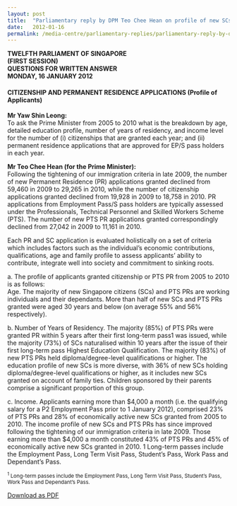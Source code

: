 ```yaml
---
layout: post
title:  "Parliamentary reply by DPM Teo Chee Hean on profile of new SCs/PRs"
date:   2012-01-16
permalink: /media-centre/parliamentary-replies/parliamentary-reply-by-dpm-teo-chee-hean-on-16-jan-2012
---
```


**TWELFTH PARLIAMENT OF SINGAPORE  
(FIRST SESSION)  
QUESTIONS FOR WRITTEN ANSWER  
MONDAY, 16 JANUARY 2012**

#### **CITIZENSHIP AND PERMANENT RESIDENCE APPLICATIONS (Profile of Applicants)**

**Mr Yaw Shin Leong:**  
To ask the Prime Minister from 2005 to 2010 what is the breakdown by age, detailed education profile, number of years of residency, and income level for the number of (i) citizenships that are granted each year; and (ii) permanent residence applications that are approved for EP/S pass holders in each year.

**Mr Teo Chee Hean (for the Prime Minister):**  
Following the tightening of our immigration criteria in late 2009, the number of new Permanent Residence (PR) applications granted declined from 59,460 in 2009 to 29,265 in 2010, while the number of citizenship applications granted declined from 19,928 in 2009 to 18,758 in 2010. PR applications from Employment Pass/S pass holders are typically assessed under the Professionals, Technical Personnel and Skilled Workers Scheme (PTS). The number of new PTS PR applications granted correspondingly declined from 27,042 in 2009 to 11,161 in 2010.

Each PR and SC application is evaluated holistically on a set of criteria which includes factors such as the individual’s economic contributions, qualifications, age and family profile to assess applicants’ ability to contribute, integrate well into society and commitment to sinking roots.

a. The profile of applicants granted citizenship or PTS PR from 2005 to 2010 is as follows:  
Age. The majority of new Singapore citizens (SCs) and PTS PRs are working individuals and their dependants. More than half of new SCs and PTS PRs granted were aged 30 years and below (on average 55% and 56% respectively). 

b. Number of Years of Residency. The majority (85%) of PTS PRs were granted PR within 5 years after their first long-term pass1 was issued, while the majority (73%) of SCs naturalised within 10 years after the issue of their first long-term pass
Highest Education Qualification. The majority (83%) of new PTS PRs held diploma/degree-level qualifications or higher. The education profile of new SCs is more diverse, with 36% of new SCs holding diploma/degree-level qualifications or higher, as it includes new SCs granted on account of family ties. Children sponsored by their parents comprise a significant proportion of this group.  

c. Income. Applicants earning more than $4,000 a month (i.e. the qualifying salary for a P2 Employment Pass prior to 1 January 2012), comprised 23% of PTS PRs and 28% of economically active new SCs granted from 2005 to 2010. The income profile of new SCs and PTS PRs has since improved following the tightening of our immigration criteria in late 2009. Those earning more than $4,000 a month constituted 43% of PTS PRs and 45% of economically active new SCs granted in 2010.
1 Long-term passes include the Employment Pass, Long Term Visit Pass, Student’s Pass, Work Pass and Dependant’s Pass.

<sub><sup>1</sup> Long-term passes include the Employment Pass, Long Term Visit Pass, Student’s Pass, Work Pass and Dependant’s Pass.</sub>

[Download as PDF](https://github.com/isomerpages/isomerpages-stratgroup/raw/master/images/parliamentary%20files/parliamentary-reply-by-dpm-teo-chee-hean-on-16-jan-2012.pdf)
